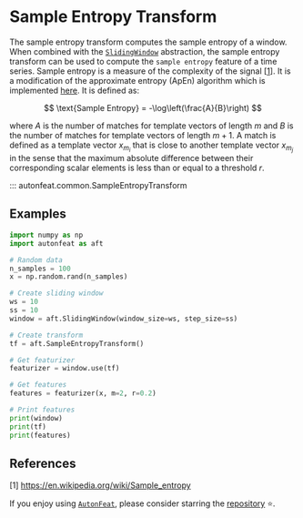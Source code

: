 <!-- 
Author(s): Dhruv Srikanth
Email(s): dsrikant (at) andrew (dot) cmu (dot) edu
Acknowledgements:
Copyright (c) 2023 Carnegie Mellon University, Auton Lab
This code is subject to the license terms contained in the code repo.
-->

# Sample Entropy Transform

The sample entropy transform computes the sample entropy of a window. When combined with the [`SlidingWindow`](../core/fixed_window.md) abstraction, the sample entropy transform can be used to compute the `sample entropy` feature of a time series. Sample entropy is a measure of the complexity of the signal [[1](https://en.wikipedia.org/wiki/Sample_entropy)]. It is a modification of the approximate entropy (ApEn) algorithm which is implemented [here](approx_entropy_transform.md). It is defined as:

$$
\text{Sample Entropy} = -\log\left(\frac{A}{B}\right)
$$

where $A$ is the number of matches for template vectors of length $m$ and $B$ is the number of matches for template vectors of length $m + 1$. A match is defined as a template vector $x_{m_i}$ that is close to another template vector $x_{m_j}$ in the sense that the maximum absolute difference between their corresponding scalar elements is less than or equal to a threshold $r$.

::: autonfeat.common.SampleEntropyTransform
      

## Examples

```python
import numpy as np
import autonfeat as aft

# Random data
n_samples = 100
x = np.random.rand(n_samples)

# Create sliding window
ws = 10
ss = 10
window = aft.SlidingWindow(window_size=ws, step_size=ss)

# Create transform
tf = aft.SampleEntropyTransform()

# Get featurizer
featurizer = window.use(tf)

# Get features
features = featurizer(x, m=2, r=0.2)

# Print features
print(window)
print(tf)
print(features)
```

## References

[1] https://en.wikipedia.org/wiki/Sample_entropy


If you enjoy using [`AutonFeat`](../../index.md), please consider starring the [repository](https://github.com/autonlab/AutonFeat) ⭐️.